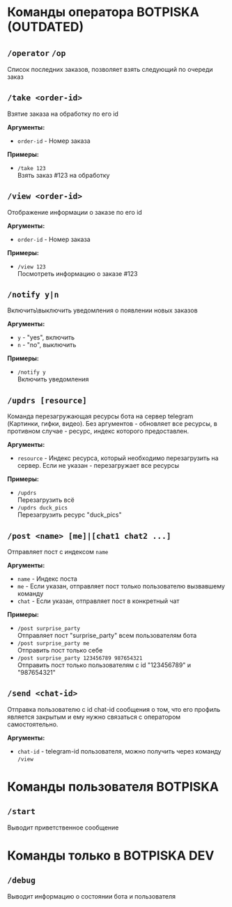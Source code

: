 # Команды оператора BOTPISKA (OUTDATED)

## `/operator` `/op`
Список последних заказов, позволяет взять следующий по очереди заказ

## `/take <order-id>`
Взятие заказа на обработку по его id

**Аргументы:**
- `order-id` - Номер заказа

**Примеры:**
- `/take 123` \
  Взять заказ #123 на обработку

## `/view <order-id>`
Отображение информации о заказе по его id

**Аргументы:**
- `order-id` - Номер заказа

**Примеры:**
- `/view 123` \
  Посмотреть информацию о заказе #123

## `/notify y|n`
Включить\выключить уведомления о появлении новых заказов

**Аргументы:**
- `y` - "yes", включить
- `n` - "no", выключить

**Примеры:**
- `/notify y` \
  Включить уведомления


## `/updrs [resource]`
Команда перезагружающая ресурсы бота на сервер telegram
(Картинки, гифки, видео). Без аргументов - обновляет все 
ресурсы, в противном случае - ресурс, индекс которого 
предоставлен.

**Аргументы:**
- `resource` - Индекс ресурса, который необходимо перезагрузить
  на сервер. Если не указан - перезагружает все ресурсы

**Примеры:**
- `/updrs` \
  Перезагрузить всё
- `/updrs duck_pics` \
  Перезагрузить ресурс "duck_pics"

## `/post <name> [me]|[chat1 chat2 ...]`
Отправляет пост с индексом `name`

**Аргументы:**
- `name` - Индекс поста
- `me` - Если указан, отправляет пост только пользователю
  вызвавшему команду
- `chat` - Если указан, отправляет пост в конкретный чат

**Примеры:**
- `/post surprise_party` \
  Отправляет пост "surprise_party" всем пользователям бота
- `/post surprise_party me` \
  Отправить пост только себе
- `/post surprise_party 123456789 987654321` \
  Отправить пост только пользователям с id "123456789" и
  "987654321"

## `/send <chat-id>`
Отправка пользователю с id chat-id сообщения о том, что
его профиль является закрытым и ему нужно связаться с
оператором самостоятельно.

**Аргументы:**
- `chat-id` - telegram-id пользователя, можно получить через
  команду `/view`

# Команды пользователя BOTPISKA

## `/start`
Выводит приветственное сообщение

# Команды только в BOTPISKA DEV

## `/debug`
Выводит информацию о состоянии бота и пользователя

















